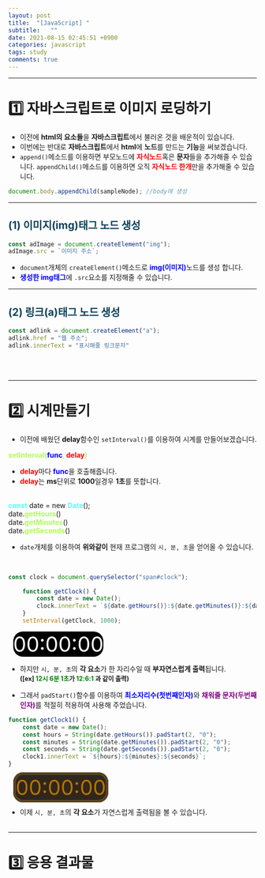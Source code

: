 ```yaml
---
layout: post
title:  "[JavaScript] "
subtitle:   ""
date: 2021-08-15 02:45:51 +0900
categories: javascript
tags: study
comments: true
---
```


* * *
<h1>1️⃣ 자바스크립트로 이미지 로딩하기</h1>

* 이전에 **html의 요소들**을 **자바스크립트**에서 불러온 것을 배운적이 있습니다.
* 이번에는 반대로 **자바스크립트**에서 **html**에 **노드**를 만드는 **기능**을 써보겠습니다.
* `append()`메소드를 이용하면 <rd>부모노드</rd>에 <b style="color:red">자식노드</b>혹은 **문자**들을 추가해줄 수 있습니다. `appendChild()`메소드를 이용하면 오직 <b style="color:red">자식노드 한개</b>만을 추가해줄 수 있습니다.

```javascript
document.body.appendChild(sampleNode); //body에 생성
```

* * *
<h2 style="color:#0e435c;">(1) 이미지(img)태그 노드 생성</h2>

```javascript
const adImage = document.createElement("img");
adImage.src = `이미지 주소`;
```

* `document`개체의 `createElement()`메소드로 <b style="color:blue">img(이미지)</b>노드를 생성 합니다.
* <b style="color:blue">생성한 img태그</b>에 `.src`요소를 지정해줄 수 있습니다.

* * *
<h2 style="color:#0e435c;">(2) 링크(a)태그 노드 생성</h2>

```javascript
const adlink = document.createElement("a");
adlink.href = "웹 주소";
adlink.innerText = "표시해줄 링크문자"
```
<br><br>

* * *
<h1>2️⃣ 시계만들기</h1>

* 이전에 배웠던 **delay**함수인 `setInterval()`를 이용하여 시계를 만들어보겠습니다.
<kfunc>
<b style="color:#affc58">setInterval(<b style="color:blue">func</b>, <b style="color:red">delay</b>)</b><br>
</kfunc>

* <b style="color:red">delay</b>마다 <b style="color:blue">func</b>을 호출해줍니다.
* <b style="color:red">delay</b>는 **ms**단위로 **1000**일경우 **1초**를 뜻합니다.
<br>
<kfunc>
<b style="color:#58fcf4">const</b> date = <rd>new</rd> <b style="color:#58fcf4">Date</b>();<br>
date.<b style="color:#affc58">getHours</b>()<br>
date.<b style="color:#affc58">getMinutes</b>()<br>
date.<b style="color:#affc58">getSeconds</b>()<br>
</kfunc>

* `date`개체를 이용하여 **위와같이** 현재 프로그램의 `시, 분, 초`을 얻어올 수 있습니다.
<br>

```javascript
const clock = document.querySelector("span#clock");

    function getClock() {
        const date = new Date();
        clock.innerText = `${date.getHours()}:${date.getMinutes()}:${date.getSeconds()}`;
    }
    setInterval(getClock, 1000);
```
<span id="clock2">00:00:00</span><br>

* 하지만 `시, 분, 초`의 **각 요소**가 <rd>한 자리수</rd>일 때 **부자연스럽게 출력**됩니다.
<br><b style="font-size:90%">([ex] <b style="color:green">12시 6분 1초</b>가 <b style="color:green">12:6:1</b> 과 같이 출력)</b>

* 그래서 `padStart()`함수를 이용하여 <b style="color:blue">최소자리수(첫번째인자)</b>와 <b style="color:purple">채워줄 문자(두번째 인자)</b>를 적절히 적용하여 사용해 주었습니다.

```javascript
function getClock1() {
    const date = new Date();
    const hours = String(date.getHours()).padStart(2, "0");
    const minutes = String(date.getMinutes()).padStart(2, "0");
    const seconds = String(date.getSeconds()).padStart(2, "0");
    clock1.innerText = `${hours}:${minutes}:${seconds}`;
}
```

<span id="clock1">00:00:00</span><br>

* 이제 `시, 분, 초`의 **각 요소**가 자연스럽게 출력됨을 볼 수 있습니다.
<br><br>

* * *
<h1>3️⃣ 응용 결과물</h1>

<div id="A15_slide1">
</div>

<script>
	const clock2 = document.querySelector("span#clock2");

	function getClock2() {
		const date = new Date();
		clock2.innerText = `${date.getHours()}:${date.getMinutes()}:${date.getSeconds()}`;
	}
	setInterval(getClock2, 1000);
</script>

<script>
	const clock1 = document.querySelector("span#clock1");

	function getClock1() {
		const date = new Date();
		const hours = String(date.getHours()).padStart(2, "0");
		const minutes = String(date.getMinutes()).padStart(2, "0");
		const seconds = String(date.getSeconds()).padStart(2, "0");
		clock1.innerText = `${hours}:${minutes}:${seconds}`;
	}
	setInterval(getClock1, 1000);
</script>
<style>
	#clock1 {
		color:#b87100;
		font-size:300%;
		background-color:#2e271c;
		margin:10px;
		border-radius: 20px;
		border-style: double;
		border-color: #695028;
		border-width: thick;
	}
	#clock2 {
		font-size:300%;
		color:#ffffff;
		margin:10px;
		border-radius: 20px;
		background-color:#000000;
	}
</style>

<script>
	const address = document.querySelector("#A15_slide1");
	const images = ["0.jpeg", "1.jpeg", "2.jpeg"];
	const adImage = document.createElement("img");
	let cnt = 0;

	function randomImg() {
		cnt++;
		if (cnt === images.length) {
			cnt = 0;
		}
		const chosenImage = images[cnt];
		adImage.src = `https://kirkim.github.io/assets/img/js/delay_application/${chosenImage}`;
	}
	setInterval(randomImg, 3000);
	address.appendChild(adImage);
</script>
